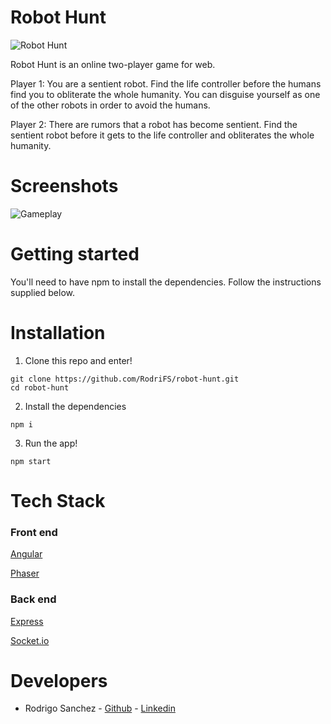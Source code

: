 # Robot Hunt
![Robot Hunt](https://i.imgur.com/NF0ymnF.png)

Robot Hunt is an online two-player game for web.

Player 1: You are a sentient robot. Find the life controller before the humans find you to obliterate the whole humanity. You can disguise yourself as one of the other robots in order to avoid the humans.

Player 2: There are rumors that a robot has become sentient. Find the sentient robot before it gets to the life controller  and obliterates the whole humanity.

# Screenshots
![Gameplay](https://i.imgur.com/OYAdwwR.png)
# Getting started
You'll need to have npm to install the dependencies. Follow the instructions supplied below.

# Installation

1. Clone this repo and enter!

```
git clone https://github.com/RodriFS/robot-hunt.git
cd robot-hunt
```

2. Install the dependencies
```
npm i
```

3. Run the app!
```
npm start
```

# Tech Stack

### Front end
[Angular](https://angular.io/)

[Phaser](https://phaser.io/)

### Back end
[Express](https://expressjs.com/)

[Socket.io](https://socket.io/)

# Developers

- Rodrigo Sanchez - [Github](https://github.com/RodriFS/) - [Linkedin](https://www.linkedin.com/in/rodrigo-f-sanchez/)


